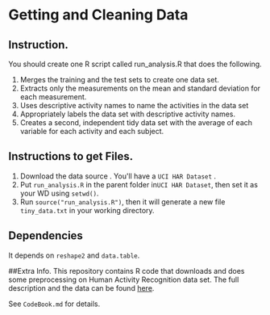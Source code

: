 # Getting and Cleaning Data

## Instruction.

You should create one R script called run_analysis.R that does the following.

1. Merges the training and the test sets to create one data set.
2. Extracts only the measurements on the mean and standard deviation for each measurement.
3. Uses descriptive activity names to name the activities in the data set
4. Appropriately labels the data set with descriptive activity names.
5. Creates a second, independent tidy data set with the average of each variable for each activity and each subject.

## Instructions to get Files.
1. Download the data source . You'll have a ```UCI HAR Dataset``` .
2. Put ```run_analysis.R``` in the parent folder in```UCI HAR Dataset```, then set it as your WD using ```setwd()```.
3. Run ```source("run_analysis.R")```, then it will generate a new file ```tiny_data.txt``` in your working directory.

## Dependencies

It depends on ```reshape2``` and ```data.table```.

##Extra Info.
This repository contains R code that downloads and does some preprocessing on Human
Activity Recognition data set. The full description and the data can be found
[here](http://archive.ics.uci.edu/ml/datasets/Human+Activity+Recognition+Using+Smartphones).

See `CodeBook.md` for details.
